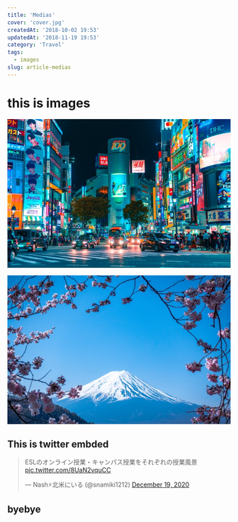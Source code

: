 ```yaml
---
title: 'Medias'
cover: 'cover.jpg'
createdAt: '2018-10-02 19:53'
updatedAt: '2018-11-19 19:53'
category: 'Travel'
tags:
  - images
slug: article-medias
---
```


# this is images

![this-is-image1](./1.jpg)

![this-is-image2](./2.jpg)

## This is twitter embded

<!-- Twitter -->
<blockquote class="twitter-tweet"><p lang="ja" dir="ltr">ESLのオンライン授業・キャンパス授業をそれぞれの授業風景 <a href="https://t.co/8UaN2vquCC">pic.twitter.com/8UaN2vquCC</a></p>&mdash; Nash⚡️北米にいる (@snamiki1212) <a href="https://twitter.com/snamiki1212/status/1340113804407971840?ref_src=twsrc%5Etfw">December 19, 2020</a></blockquote> <script async src="https://platform.twitter.com/widgets.js" charset="utf-8"></script>
<!--  -->

## byebye

